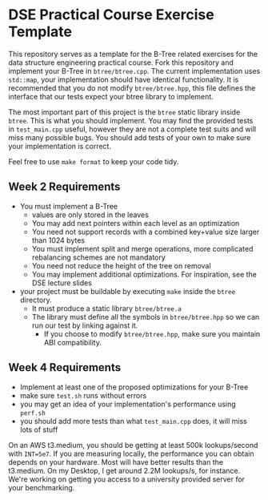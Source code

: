 # DSE Practical Course Exercise Template
This repository serves as a template for the B-Tree related exercises for the data structure engineering practical course.
Fork this repository and implement your B-Tree in `btree/btree.cpp`.
The current implementation uses `std::map`, your implementation should have identical functionality.
It is recommended that you do not modify `btree/btree.hpp`,
this file defines the interface that our tests expect your btree library to implement.

The most important part of this project is the `btree` static library inside `btree`. This is what you should implement.
You may find the provided tests in `test_main.cpp` useful,
however they are not a complete test suits and will miss many possible bugs.
You should add tests of your own to make sure your implementation is correct.

Feel free to use `make format` to keep your code tidy.

## Week 2 Requirements
- You must implement a B-Tree
  - values are only stored in the leaves
  - You may add next pointers within each level as an optimization
  - You need not support records with a combined key+value size larger than 1024 bytes
  - You must implement split and merge operations, more complicated rebalancing schemes are not mandatory
  - You need not reduce the height of the tree on removal
  - You may implement additional optimizations. For inspiration, see the DSE lecture slides
- your project must be buildable by executing `make` inside the `btree` directory.
  - It must produce a static library `btree/btree.a`
  - The library must define all the symbols in `btree/btree.hpp` so we can run our test by linking against it.
    - If you choose to modify `btree/btree.hpp`, make sure you maintain ABI compatibility.

## Week 4 Requirements
- Implement at least one of the proposed optimizations for your B-Tree
- make sure `test.sh` runs without errors
- you may get an idea of your implementation's performance using `perf.sh`
- you should add more tests than what `test_main.cpp` does, it will miss lots of stuff

On an AWS t3.medium, you should be getting at least 500k lookups/second with `INT=5e7`.
If you are measuring locally, the performance you can obtain depends on your hardware.
Most will have better results than the t3.medium.
On my Desktop, I get around 2.2M lookups/s, for instance.
We're working on getting you access to a university provided server for your benchmarking.
